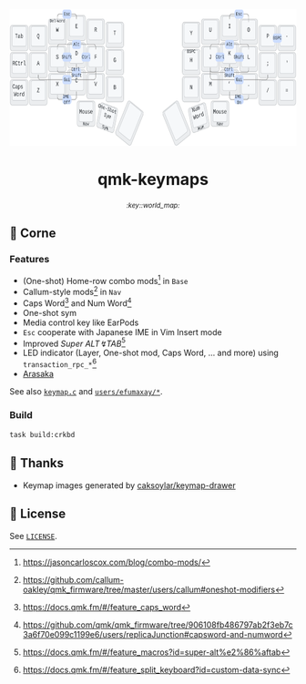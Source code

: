 <p align="center">
  <img src="./assets/keymap.readme.svg" height="240px">
</p>
<h1 align="center">
  qmk-keymaps
</h1>
<p align="center">
  <small><i>:key::world_map:</i></small>
</p>

## :croissant: Corne

### Features

* (One-shot) Home-row combo mods[^hrcm] in `Base`
* Callum-style mods[^callum-style-mods] in `Nav`
* Caps Word[^capsword] and Num Word[^numword]
* One-shot sym
* Media control key like EarPods
* `Esc` cooperate with Japanese IME in Vim Insert mode
* Improved *Super ALT↯TAB*[^super-alt-tab]
* LED indicator (Layer, One-shot mod, Caps Word, ... and more) using `transaction_rpc_*`[^custom-data-sync]
* [Arasaka](https://kbd.news/Cyberpunk-OLED-glitch-1098.html)

See also [`keymap.c`](./src/keyboards/crkbd/rev1/keymaps/efumaxay/keymap.c) and [`users/efumaxay/*`](./src/users/efumaxay).

### Build

```sh
task build:crkbd
```

## :pray: Thanks

* Keymap images generated by [caksoylar/keymap-drawer](https://github.com/caksoylar/keymap-drawer)

## :page_facing_up: License

See [`LICENSE`](./LICENSE).

[^hrcm]: https://jasoncarloscox.com/blog/combo-mods/
[^capsword]: https://docs.qmk.fm/#/feature_caps_word
[^numword]: https://github.com/qmk/qmk_firmware/tree/906108fb486797ab2f3eb7c3a6f70e099c1199e6/users/replicaJunction#capsword-and-numword
[^callum-style-mods]: https://github.com/callum-oakley/qmk_firmware/tree/master/users/callum#oneshot-modifiers
[^super-alt-tab]: https://docs.qmk.fm/#/feature_macros?id=super-alt%e2%86%aftab
[^custom-data-sync]: https://docs.qmk.fm/#/feature_split_keyboard?id=custom-data-sync
